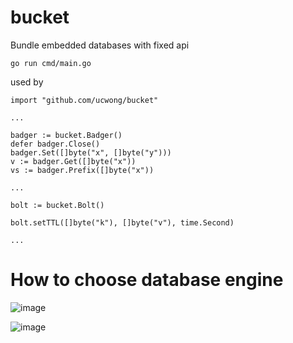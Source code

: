 # bucket
Bundle embedded databases with fixed api

```
go run cmd/main.go
```

used by 
```
import "github.com/ucwong/bucket"

...

badger := bucket.Badger()
defer badger.Close()
badger.Set([]byte("x", []byte("y")))
v := badger.Get([]byte("x"))
vs := badger.Prefix([]byte("x"))

...

bolt := bucket.Bolt()

bolt.setTTL([]byte("k"), []byte("v"), time.Second)

...

```
# How to choose database engine
![image](https://user-images.githubusercontent.com/22344498/111969569-5aede600-8b35-11eb-8580-8cd1baf2bbb1.png)

![image](https://user-images.githubusercontent.com/22344498/111968369-07c76380-8b34-11eb-90f3-26b0a2a85624.png)
